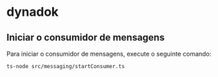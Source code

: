 # dynadok

## Iniciar o consumidor de mensagens

Para iniciar o consumidor de mensagens, execute o seguinte comando:

```bash
ts-node src/messaging/startConsumer.ts
```
